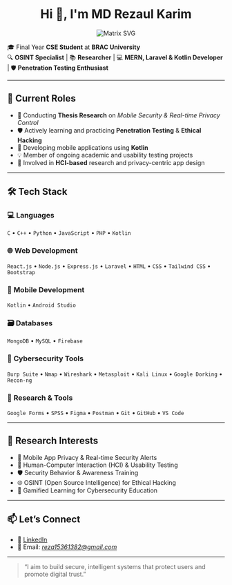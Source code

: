 <h1 align="center">Hi 👋, I'm MD Rezaul Karim</h1>
<p align="center">
  <img src="https://raw.githubusercontent.com/rodrigograca31/rodrigograca31/master/matrix.svg" alt="Matrix SVG" style="max-width: 100%;">
</p>

🎓 Final Year **CSE Student** at **BRAC University**  
🔍 **OSINT Specialist** | 📚 **Researcher** | 💻 **MERN, Laravel & Kotlin Developer** | 🛡️ **Penetration Testing Enthusiast**

---

## 💼 Current Roles

- 🧪 Conducting **Thesis Research** on *Mobile Security & Real-time Privacy Control*
- 🛡️ Actively learning and practicing **Penetration Testing** & **Ethical Hacking**
- 📱 Developing mobile applications using **Kotlin**
- 💡 Member of ongoing academic and usability testing projects
- 🧠 Involved in **HCI-based** research and privacy-centric app design

---

## 🛠️ Tech Stack

### 💻 **Languages**
`C` • `C++` • `Python` • `JavaScript` • `PHP` • `Kotlin`

### 🌐 **Web Development**
`React.js` • `Node.js` • `Express.js` • `Laravel` • `HTML` • `CSS` • `Tailwind CSS` • `Bootstrap`

### 📱 **Mobile Development**
`Kotlin` • `Android Studio`

### 🗃️ **Databases**
`MongoDB` • `MySQL` • `Firebase`

### 🔐 **Cybersecurity Tools**
`Burp Suite` • `Nmap` • `Wireshark` • `Metasploit` • `Kali Linux` • `Google Dorking` • `Recon-ng`

### 🧠 **Research & Tools**
`Google Forms` • `SPSS` • `Figma` • `Postman` • `Git` • `GitHub` • `VS Code`

---

## 🔬 Research Interests

- 🔐 Mobile App Privacy & Real-time Security Alerts  
- 🧠 Human-Computer Interaction (HCI) & Usability Testing  
- 🛡️ Security Behavior & Awareness Training  
- 🌐 OSINT (Open Source Intelligence) for Ethical Hacking  
- 🧩 Gamified Learning for Cybersecurity Education

---

## 📫 Let’s Connect

- 🔗 [LinkedIn](https://www.linkedin.com/in/md-rezaul-karim-2423a621a/)  
- 📧 Email: *reza15361382@gmail.com*

---

> “I aim to build secure, intelligent systems that protect users and promote digital trust.”
